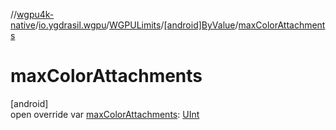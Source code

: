 //[wgpu4k-native](../../../../index.md)/[io.ygdrasil.wgpu](../../index.md)/[WGPULimits](../index.md)/[[android]ByValue](index.md)/[maxColorAttachments](max-color-attachments.md)

# maxColorAttachments

[android]\
open override var [maxColorAttachments](max-color-attachments.md): [UInt](https://kotlinlang.org/api/core/kotlin-stdlib/kotlin/-u-int/index.html)